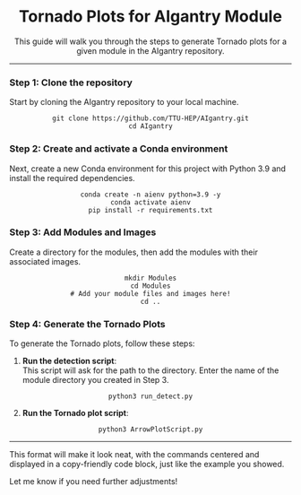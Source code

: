 <div align="center">
  <h1>Tornado Plots for AIgantry Module</h1>
  <p>This guide will walk you through the steps to generate Tornado plots for a given module in the AIgantry repository.</p>
</div>

---

### Step 1: Clone the repository
Start by cloning the AIgantry repository to your local machine.

<div align="center">
  <pre><code>git clone https://github.com/TTU-HEP/AIgantry.git
cd AIgantry
</code></pre>
</div>

### Step 2: Create and activate a Conda environment
Next, create a new Conda environment for this project with Python 3.9 and install the required dependencies.

<div align="center">
  <pre><code>conda create -n aienv python=3.9 -y
conda activate aienv
pip install -r requirements.txt
</code></pre>
</div>

### Step 3: Add Modules and Images
Create a directory for the modules, then add the modules with their associated images.

<div align="center">
  <pre><code>mkdir Modules
cd Modules
# Add your module files and images here!
cd ..
</code></pre>
</div>

### Step 4: Generate the Tornado Plots
To generate the Tornado plots, follow these steps:

1. **Run the detection script**:  
   This script will ask for the path to the directory. Enter the name of the module directory you created in Step 3.

<div align="center">
  <pre><code>python3 run_detect.py
</code></pre>
</div>

2. **Run the Tornado plot script**:

<div align="center">
  <pre><code>python3 ArrowPlotScript.py
</code></pre>
</div>

---

This format will make it look neat, with the commands centered and displayed in a copy-friendly code block, just like the example you showed. 

Let me know if you need further adjustments!
